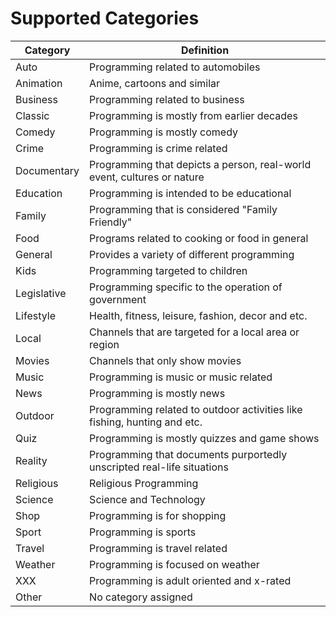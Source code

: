 # Supported Categories

| Category    | Definition                                                               |
| ----------- | ------------------------------------------------------------------------ |
| Auto        | Programming related to automobiles                                       |
| Animation   | Anime, cartoons and similar                                              |
| Business    | Programming related to business                                          |
| Classic     | Programming is mostly from earlier decades                               |
| Comedy      | Programming is mostly comedy                                             |
| Crime       | Programming is crime related                                             |
| Documentary | Programming that depicts a person, real-world event, cultures or nature  |
| Education   | Programming is intended to be educational                                |
| Family      | Programming that is considered "Family Friendly"                         |
| Food        | Programs related to cooking or food in general                           |
| General     | Provides a variety of different programming                              |
| Kids        | Programming targeted to children                                         |
| Legislative | Programming specific to the operation of government                      |
| Lifestyle   | Health, fitness, leisure, fashion, decor and etc.                        |
| Local       | Channels that are targeted for a local area or region                    |
| Movies      | Channels that only show movies                                           |
| Music       | Programming is music or music related                                    |
| News        | Programming is mostly news                                               |
| Outdoor     | Programming related to outdoor activities like fishing, hunting and etc. |
| Quiz        | Programming is mostly quizzes and game shows                             |
| Reality     | Programming that documents purportedly unscripted real-life situations   |
| Religious   | Religious Programming                                                    |
| Science     | Science and Technology                                                   |
| Shop        | Programming is for shopping                                              |
| Sport       | Programming is sports                                                    |
| Travel      | Programming is travel related                                            |
| Weather     | Programming is focused on weather                                        |
| XXX         | Programming is adult oriented and x-rated                                |
| Other       | No category assigned                                                     |
